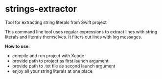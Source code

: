 # strings-extractor
Tool for extracting string literals from Swift project

This command line tool uses regular expressions to extract lines with string literals and literals themselves. It filters out lines with log messages. 

**How to use:**
- compile and run project with Xcode
- provide path to project as first launch argument
- provide path to .txt file as second launch argument
- enjoy all your string literals at one place
